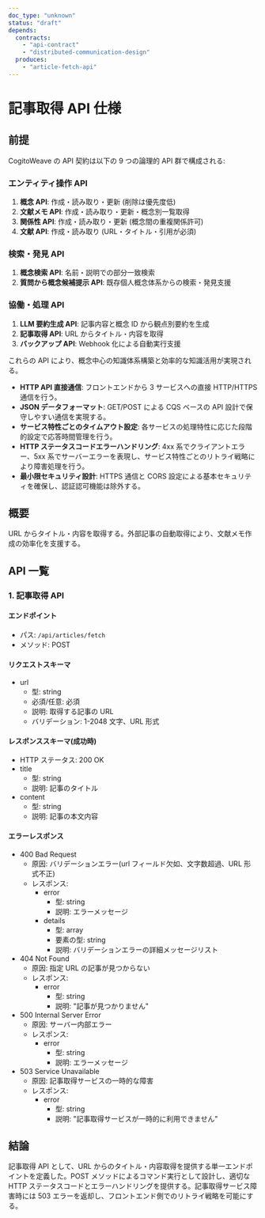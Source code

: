 ```yaml
---
doc_type: "unknown"
status: "draft"
depends:
  contracts:
    - "api-contract"
    - "distributed-communication-design"
  produces:
    - "article-fetch-api"
---
```


<!-- markdownlint-disable MD024 -->

# 記事取得 API 仕様

## 前提

<!-- PREMISE_BEGIN: api-contract -->

CogitoWeave の API 契約は以下の 9 つの論理的 API 群で構成される:

### エンティティ操作 API

1. **概念 API**: 作成・読み取り・更新 (削除は優先度低)
2. **文献メモ API**: 作成・読み取り・更新・概念別一覧取得
3. **関係性 API**: 作成・読み取り・更新 (概念間の重複関係許可)
4. **文献 API**: 作成・読み取り (URL・タイトル・引用が必須)

### 検索・発見 API

1. **概念検索 API**: 名前・説明での部分一致検索
2. **質問から概念候補提示 API**: 既存個人概念体系からの検索・発見支援

### 協働・処理 API

1. **LLM 要約生成 API**: 記事内容と概念 ID から観点別要約を生成
2. **記事取得 API**: URL からタイトル・内容を取得
3. **バックアップ API**: Webhook 化による自動実行支援

これらの API により、概念中心の知識体系構築と効率的な知識活用が実現される。

<!-- PREMISE_END: api-contract -->

<!-- PREMISE_BEGIN: distributed-communication-design -->

- **HTTP API 直接通信**: フロントエンドから 3 サービスへの直接 HTTP/HTTPS 通信を行う。
- **JSON データフォーマット**: GET/POST による CQS ベースの API 設計で保守しやすい通信を実現する。
- **サービス特性ごとのタイムアウト設定**: 各サービスの処理特性に応じた段階的設定で応答時間管理を行う。
- **HTTP ステータスコードエラーハンドリング**: 4xx 系でクライアントエラー、5xx 系でサーバーエラーを表現し、サービス特性ごとのリトライ戦略により障害処理を行う。
- **最小限セキュリティ設計**: HTTPS 通信と CORS 設定による基本セキュリティを確保し、認証認可機能は除外する。

<!-- PREMISE_END: distributed-communication-design -->

## 概要

URL からタイトル・内容を取得する。外部記事の自動取得により、文献メモ作成の効率化を支援する。

## API 一覧

### 1. 記事取得 API

<!-- GLOBAL_CONCLUSION_BEGIN: article-fetch-api -->

#### エンドポイント

- パス: `/api/articles/fetch`
- メソッド: POST

#### リクエストスキーマ

- url
  - 型: string
  - 必須/任意: 必須
  - 説明: 取得する記事の URL
  - バリデーション: 1-2048 文字、URL 形式

#### レスポンススキーマ(成功時)

- HTTP ステータス: 200 OK
- title
  - 型: string
  - 説明: 記事のタイトル
- content
  - 型: string
  - 説明: 記事の本文内容

#### エラーレスポンス

- 400 Bad Request
  - 原因: バリデーションエラー(url フィールド欠如、文字数超過、URL 形式不正)
  - レスポンス:
    - error
      - 型: string
      - 説明: エラーメッセージ
    - details
      - 型: array
      - 要素の型: string
      - 説明: バリデーションエラーの詳細メッセージリスト
- 404 Not Found
  - 原因: 指定 URL の記事が見つからない
  - レスポンス:
    - error
      - 型: string
      - 説明: "記事が見つかりません"
- 500 Internal Server Error
  - 原因: サーバー内部エラー
  - レスポンス:
    - error
      - 型: string
      - 説明: エラーメッセージ
- 503 Service Unavailable
  - 原因: 記事取得サービスの一時的な障害
  - レスポンス:
    - error
      - 型: string
      - 説明: "記事取得サービスが一時的に利用できません"

<!-- GLOBAL_CONCLUSION_END: article-fetch-api -->

## 結論

記事取得 API として、URL からのタイトル・内容取得を提供する単一エンドポイントを定義した。POST メソッドによるコマンド実行として設計し、適切な HTTP ステータスコードとエラーハンドリングを提供する。記事取得サービス障害時には 503 エラーを返却し、フロントエンド側でのリトライ戦略を可能にする。
